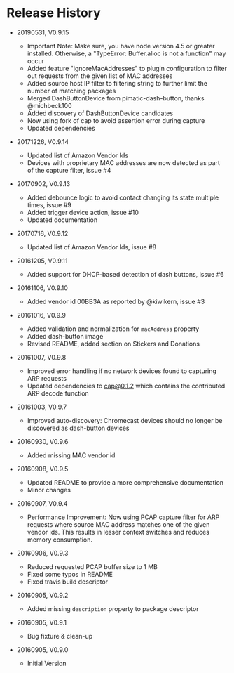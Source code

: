 # Release History

* 20190531, V0.9.15
    * Important Note: Make sure, you have node version 4.5 or greater 
      installed. Otherwise, a "TypeError: Buffer.alloc is not a function" 
      may occur
    * Added feature "ignoreMacAddresses" to plugin configuration to 
      filter out requests from the given list of MAC addresses
    * Added source host IP filter to filtering string to further limit
      the number of matching packages
    * Merged DashButtonDevice from pimatic-dash-button, thanks @michbeck100
    * Added discovery of DashButtonDevice candidates
    * Now using fork of cap to avoid assertion error during capture
    * Updated dependencies
      
* 20171226, V0.9.14
    * Updated list of Amazon Vendor Ids
    * Devices with proprietary MAC addresses are now detected as part 
      of the capture filter, issue #4
      
* 20170902, V0.9.13
    * Added debounce logic to avoid contact changing its state multiple times, issue #9
    * Added trigger device action, issue #10
    * Updated documentation
    
* 20170716, V0.9.12
    * Updated list of Amazon Vendor Ids, issue #8
    
* 20161205, V0.9.11
    * Added support for DHCP-based detection of dash buttons, issue #6
    
* 20161106, V0.9.10
    * Added vendor id 00BB3A as reported by @kiwikern, issue #3
    
* 20161016, V0.9.9
    * Added validation and normalization for `macAddress` property
    * Added dash-button image
    * Revised README, added section on Stickers and Donations

* 20161007, V0.9.8
    * Improved error handling if no network devices found to capturing ARP requests
    * Updated dependencies to cap@0.1.2 which contains the contributed ARP decode function 
    
* 20161003, V0.9.7
    * Improved auto-discovery: Chromecast devices should no longer be discovered as dash-button devices 
    
* 20160930, V0.9.6
    * Added missing MAC vendor id 
    
* 20160908, V0.9.5
    * Updated README to provide a more comprehensive documentation
    * Minor changes
    
* 20160907, V0.9.4
    * Performance Improvement: Now using PCAP capture filter for ARP requests where source MAC address matches one of 
      the given vendor ids. This results in lesser context switches and reduces memory consumption.

* 20160906, V0.9.3
    * Reduced requested PCAP buffer size to 1 MB
    * Fixed some typos in README
    * Fixed travis build descriptor

* 20160905, V0.9.2
    * Added missing `description` property to package descriptor
    
* 20160905, V0.9.1
    * Bug fixture & clean-up
    
* 20160905, V0.9.0
    * Initial Version
